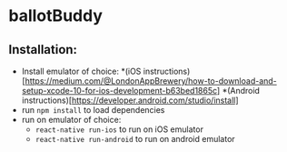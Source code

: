 # ballotBuddy
## Installation:
- Install emulator of choice:
  *(iOS instructions)[https://medium.com/@LondonAppBrewery/how-to-download-and-setup-xcode-10-for-ios-development-b63bed1865c]
  *(Android instructions)[https://developer.android.com/studio/install]
- run `npm install` to load dependencies
- run on emulator of choice:
  * `react-native run-ios` to run on iOS emulator
  * `react-native run-android` to run on android emulator
